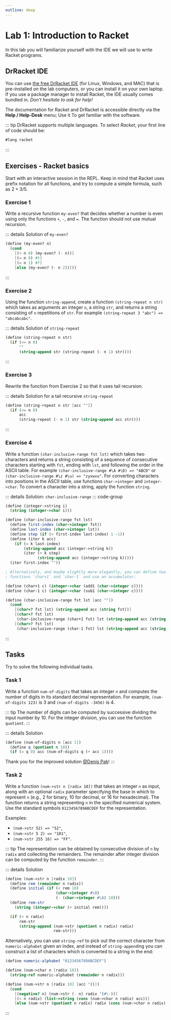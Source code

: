 ```yaml
---
outline: deep
---
```


# Lab 1: Introduction to Racket

In this lab you will familiarize yourself with the IDE we will use to write Racket programs.

## DrRacket IDE

You can use [the free DrRacket IDE](https://racket-lang.org/) (for Linux, Windows, and MAC) that is pre-installed on the lab computers, or you can install it on your own laptop.
If you use a package manager to install Racket, the IDE usually comes bundled in. *Don't hesitate to ask for help!*

The documentation for Racket and DrRacket is accessible directly via the **Help / Help-Desk** menu; Use it To get familiar with the software.

::: tip
DrRacket supports multiple languages. To select *Racket*, your first line of code should be:
```scheme
#lang racket
```
:::

## Exercises - Racket basics
Start with an interactive session in the REPL. Keep in mind that Racket uses prefix notation for all functions, and try to compute a
simple formula, such as $2+3/5$.

### Exercise 1
Write a recursive function `my-even?` that decides whether a number is even using
only the functions `+`, `-`, and `=`. The function should not use mutual recursion.

::: details Solution of `my-even?`
```scheme
(define (my-even? n)
  (cond
    [(< n 0) (my-even? (- n))]
    [(= n 0) #t]
    [(= n 1) #f]
    [else (my-even? (- n 2))]))
```
:::



### Exercise 2
Using the function `string-append`, create a function `(string-repeat n str)` which takes as arguments an
integer `n`, a string `str`, and returns a string consisting of `n` repetitions of `str`. For example
`(string-repeat 3 "abc") => "abcabcabc"`.

::: details Solution of `string-repeat`
```scheme
(define (string-repeat n str)
  (if (<= n 0)
      ""
      (string-append str (string-repeat (- n 1) str))))
```
:::


### Exercise 3
Rewrite the function from Exercise 2 so that it uses tail recursion.

::: details Solution for a tail recursive `string-repeat`
```scheme
(define (string-repeat n str [acc ""])
  (if (<= n 0)
      acc
      (string-repeat (- n 1) str (string-append acc str))))
```
:::

### Exercise 4
Write a function `(char-inclusive-range fst lst)` which takes two characters and returns a string
consisting of a sequence of consecutive characters starting with `fst`, ending with `lst`, and
following the order in the ASCII table.
For example `(char-inclusive-range #\A #\D) => "ABCD"` or  `(char-inclusive-range #\z #\u) => "zyxwvu"`.
For converting characters into positions in the ASCII table, use functions
`char->integer` and `integer->char`. To convert a character into a
string, apply the function `string`.

::: details Solution: `char-inclusive-range`
::: code-group
```scheme [basic]
(define (integer->string i)
  (string (integer->char i)))

(define (char-inclusive-range fst lst)
  (define first-index (char->integer fst))
  (define last-index (char->integer lst))
  (define step (if (< first-index last-index) 1 -1))
  (define (iter k acc)
    (if (= k last-index)
        (string-append acc (integer->string k))
        (iter (+ k step)
              (string-append acc (integer->string k)))))
  (iter first-index ""))
```

```scheme [helpers]
; Alternatively, and maybe slightly more elegantly, you can define two helper
; functions `char+1` and `char-1` and use an accumulator:

(define (char+1 c) (integer->char (add1 (char->integer c))))
(define (char-1 c) (integer->char (sub1 (char->integer c))))

(define (char-inclusive-range fst lst [acc ""])
  (cond
    [(char=? fst lst) (string-append acc (string fst))]
    [(char<? fst lst)
     (char-inclusive-range (char+1 fst) lst (string-append acc (string fst)))]
    [(char>? fst lst)
     (char-inclusive-range (char-1 fst) lst (string-append acc (string fst)))]))
```
:::

## Tasks

Try to solve the following individual tasks.

### Task 1

Write a function `num-of-digits` that takes an integer `n` and computes the number of digits in its standard decimal representation. For example, `(num-of-digits 123)` is 3 and `(num-of-digits -3456)` is 4.

::: tip
The number of digits can be computed by successive dividing the input number by 10. For
the integer division, you can use the function `quotient`.
:::

::: details Solution
```scheme
(define (num-of-digits n [acc 1])
  (define q (quotient n 10))
  (if (= q 0) acc (num-of-digits q (+ acc 1))))
```
Thank you for the improved solution <u>@Denis Pak</u>!
:::

### Task 2
Write a function `(num->str n [radix 10])` that takes an integer `n` as input, along with an optional `radix` parameter specifying the base in which to represent `n` (e.g., 2 for binary, 10 for decimal, or 16 for hexadecimal). The function returns a string representing `n` in the specified numerical system. Use the standard symbols `0123456789ABCDEF` for the representation.

Examples:
  * `(num->str 52) => "52"`,
  * `(num->str 5 2) => "101"`,
  * `(num->str 255 16) => "FF"`.

::: tip
The representation can be obtained by consecutive division of `n` by `radix` and collecting the
remainders. The remainder after integer division can be computed by the function `remainder`.
:::


::: details Solution
```scheme
(define (num->str n [radix 10])
  (define rem (remainder n radix))
  (define initial (if (< rem 10)
                      (char->integer #\0)
                      (- (char->integer #\A) 10)))
  (define rem-str
    (string (integer->char (+ initial rem))))

  (if (< n radix)
      rem-str
      (string-append (num->str (quotient n radix) radix)
                     rem-str)))
```

Alternatively, you can use `string-ref` to pick out the correct character from `numeric-alphabet`
given an index, and instead of `string-append`ing you can construct a list of characters which is
converted to a string in the end:
```scheme
(define numeric-alphabet "0123456789ABCDEF")

(define (num->char n [radix 10])
  (string-ref numeric-alphabet (remainder n radix)))

(define (num->str n [radix 10] [acc '()])
  (cond
    [(negative? n) (num->str (- n) radix '(#\-))]
    [(< n radix) (list->string (cons (num->char n radix) acc))]
    [else (num->str (quotient n radix) radix (cons (num->char n radix) acc))]))
```
:::
